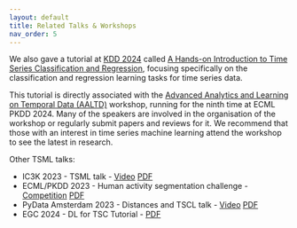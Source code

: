 ```yaml
---
layout: default
title: Related Talks & Workshops
nav_order: 5
---
```


We also gave a tutorial at [KDD 2024](https://kdd2024.kdd.org/) called [A Hands-on Introduction to Time Series Classification and Regression](https://aeon-tutorials.github.io/KDD-2024/), focusing specifically on the classification and regression learning tasks for time series data.

This tutorial is directly associated with the [Advanced Analytics and Learning on Temporal Data (AALTD)](https://ecml-aaltd.github.io/aaltd2024/) workshop, running for the ninth time at ECML PKDD 2024. Many of the speakers are involved in the organisation of the workshop or regularly submit papers and reviews for it. We recommend that those with an interest in time series machine learning attend the workshop to see the latest in research.

Other TSML talks:
- IC3K 2023 - TSML talk - [Video](https://vimeo.com/891085881?title=0&portrait=0) [PDF](https://github.com/aeon-toolkit/aeon-tutorials/blob/main/RelatedTalks/KDIR-2023.pdf)
- ECML/PKDD 2023 - Human activity segmentation challenge - [Competition](https://ecml-aaltd.github.io/aaltd2023/challenge.html) [PDF](https://github.com/aeon-toolkit/aeon-tutorials/blob/main/RelatedTalks/SegmentationChallenge-ECML2023.pdf)
- PyData Amsterdam 2023 - Distances and TSCL talk - [Video](https://www.youtube.com/watch?v=O5cnKAUBKkg) [PDF](https://github.com/aeon-toolkit/aeon-tutorials/blob/main/RelatedTalks/PyDataAmsterdam-2023.pdf)
- EGC 2024 - DL for TSC Tutorial - [PDF](https://github.com/aeon-toolkit/aeon-tutorials/blob/main/RelatedTalks/EGC-2024.pdf)
